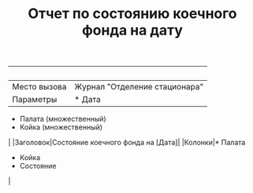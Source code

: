 ﻿---
layout: default
title: Отчет по состоянию коечного фонда на дату
position: 1
categories: 
tags: 
---

| | |
|-|-|
|Место вызова|Журнал "Отделение стационара"|
|Параметры|* Дата
* Палата (множественный)
* Койка (множественный)

|
|Заголовок|Состояние коечного фонда на [Дата]|
|Колонки|* Палата
* Койка
* Состояние

|

